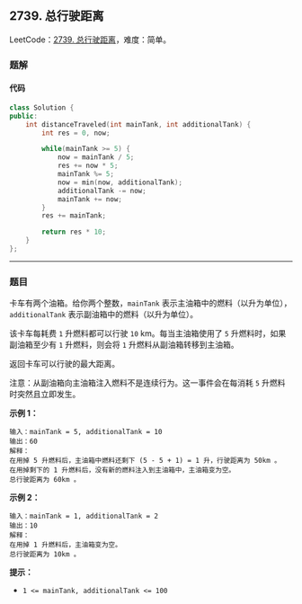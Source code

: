 ## 2739. 总行驶距离

LeetCode：[2739. 总行驶距离](https://leetcode.cn/problems/total-distance-traveled/)，难度：简单。

### 题解

#### 代码

```c++
class Solution {
public:
    int distanceTraveled(int mainTank, int additionalTank) {
        int res = 0, now;

        while(mainTank >= 5) {
            now = mainTank / 5;
            res += now * 5;
            mainTank %= 5;
            now = min(now, additionalTank);
            additionalTank -= now;
            mainTank += now;
        }
        res += mainTank;

        return res * 10;
    }
};
```



---



### 题目

卡车有两个油箱。给你两个整数，`mainTank` 表示主油箱中的燃料（以升为单位），`additionalTank` 表示副油箱中的燃料（以升为单位）。

该卡车每耗费 `1` 升燃料都可以行驶 `10` km。每当主油箱使用了 `5` 升燃料时，如果副油箱至少有 `1` 升燃料，则会将 `1` 升燃料从副油箱转移到主油箱。

返回卡车可以行驶的最大距离。

注意：从副油箱向主油箱注入燃料不是连续行为。这一事件会在每消耗 `5` 升燃料时突然且立即发生。

 

**示例 1：**

```
输入：mainTank = 5, additionalTank = 10
输出：60
解释：
在用掉 5 升燃料后，主油箱中燃料还剩下 (5 - 5 + 1) = 1 升，行驶距离为 50km 。
在用掉剩下的 1 升燃料后，没有新的燃料注入到主油箱中，主油箱变为空。
总行驶距离为 60km 。
```

**示例 2：**

```
输入：mainTank = 1, additionalTank = 2
输出：10
解释：
在用掉 1 升燃料后，主油箱变为空。
总行驶距离为 10km 。
```

 

**提示：**

- `1 <= mainTank, additionalTank <= 100`


